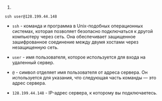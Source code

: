 1. 

```console
ssh user@128.199.44.148
```

- `ssh` - команда и программа в Unix-подобных операционных системах, которая позволяет безопасно подключаться к другой компьютеру через сеть. Она обеспечивает защищенное зашифрованное соединение между двумя хостами через незащищенную сеть.

- `user` - имя пользователя, которое используется для входа на удаленный сервер.

- `@` - символ отделяет имя пользователя от адреса сервера. Он используется для указания, что следующая часть команды — это адрес сервера.

- `128.199.44.148` - IP-адрес сервера, к которому вы подключаетесь.
